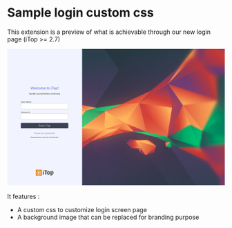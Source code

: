 # Sample login custom css

This extension is a preview of what is achievable through our new login page (iTop >= 2.7)

![Preview](docs/preview.png)

It features :
* A custom css to customize login screen page
* A background image that can be replaced for branding purpose